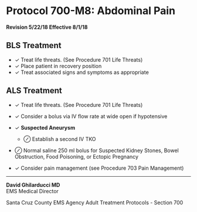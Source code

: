 # Protocol 700-M8: Abdominal Pain

**Revision 5/22/18 Effective 8/1/18**

## BLS Treatment

- ✓ Treat life threats. (See Procedure 701 Life Threats)
- ✓ Place patient in recovery position
- ✓ Treat associated signs and symptoms as appropriate

## ALS Treatment

- ✓ Treat life threats. (See Procedure 701 Life Threats)

- ✓ Consider a bolus via IV flow rate at wide open if hypotensive

- ✓ **Suspected Aneurysm**
  - ⊘ Establish a second IV TKO

- ⊘ Normal saline 250 ml bolus for Suspected Kidney Stones, Bowel Obstruction, Food Poisoning, or Ectopic Pregnancy

- ✓ Consider pain management (see Procedure 703 Pain Management)

---

**David Ghilarducci MD**  
EMS Medical Director

Santa Cruz County EMS Agency Adult Treatment Protocols - Section 700

